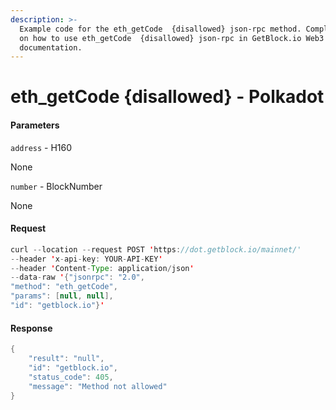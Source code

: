 ```yaml
---
description: >-
  Example code for the eth_getCode  {disallowed} json-rpc method. Сomplete guide
  on how to use eth_getCode  {disallowed} json-rpc in GetBlock.io Web3
  documentation.
---
```


# eth\_getCode {disallowed} - Polkadot

#### Parameters

`address` - H160

None

`number` - BlockNumber

None

#### Request

```java
curl --location --request POST 'https://dot.getblock.io/mainnet/' 
--header 'x-api-key: YOUR-API-KEY' 
--header 'Content-Type: application/json' 
--data-raw '{"jsonrpc": "2.0",
"method": "eth_getCode",
"params": [null, null],
"id": "getblock.io"}'
```

#### Response

```java
{
    "result": "null",
    "id": "getblock.io",
    "status_code": 405,
    "message": "Method not allowed"
}
```
